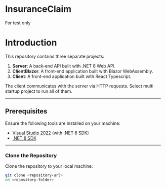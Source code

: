 # InsuranceClaim
For test only
# Introduction
This repository contains three separate projects:

1. **Server**: A back-end API built with .NET 8 Web API.
2. **ClientBlazor**: A front-end application built with Blazor WebAssembly.
3. **Client**: A front-end application built with React Typescript.

The client communicates with the server via HTTP requests.
Select multi startup project to run all of them.

---

## **Prerequisites**

Ensure the following tools are installed on your machine:

- [Visual Studio 2022](https://visualstudio.microsoft.com/) (with .NET 8 SDK)
- [.NET 8 SDK](https://dotnet.microsoft.com/download/dotnet/8.0)

---

### **Clone the Repository**
Clone the repository to your local machine:
```bash
git clone <repository-url>
cd <repository-folder>
